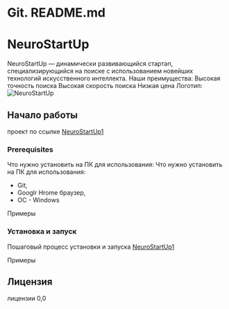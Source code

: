 

# **Git. README.md**

# NeuroStartUp

NeuroStartUp — динамически развивающийся стартап, специализирующийся на поиске с использованием новейших технологий искусственного интеллекта. Наши преимущества:
Высокая точность поиска
Высокая скорость поиска
Низкая цена
Логотип:![NeuroStartUp](https://camo.githubusercontent.com/c6727c717cad1e4820481abb87524f90782445c5/68747470733a2f2f692e696d6775722e636f6d2f495a4f525769492e706e67)


## Начало работы

проект по ссылке [NeuroStartUp1](https://github.com/veronazavr/NeuroStartUp1)

### Prerequisites

Что нужно установить на ПК для использования:
Что нужно установить на ПК для использования:
 - Git, 
 - Googlr Hrome браузер,
 - OC - Windows

Примеры

### Установка и запуск
Пошаговый процесс установки и запуска [NeuroStartUp1](https://github.com/netology-code/guides/blob/master/git-terminal/git-terminal.md#%D1%83%D0%B4%D0%B0%D0%BB%D0%B5%D0%BD%D0%B8%D0%B5-%D1%84%D0%B0%D0%B9%D0%BB%D0%BE%D0%B2-%D0%B8-%D0%BA%D0%B0%D1%82%D0%B0%D0%BB%D0%BE%D0%B3%D0%BE%D0%B2)

Примеры

## Лицензия
лицензии 0,0


